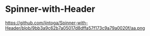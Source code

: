 # Spinner-with-Header
https://github.com/jintoga/Spinner-with-Header/blob/9bb3a9c62b7a05017d8dffa57f173c9a79a0020f/aa.png
